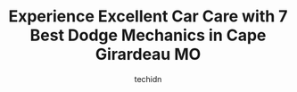 ---
layout: ampstory
image: https://images.unsplash.com/photo-1636325780255-4159d2801864?ixlib=rb-4.0.3&ixid=MnwxMjA3fDB8MHxwaG90by1wYWdlfHx8fGVufDB8fHx8&auto=format&fit=crop&w=640&h=853&q=80
author: techidn
featured: false
description: For top-quality automotive repairs and maintenance, visit the 7 best Dodge Mechanic in Cape Girardeau MO, USA. Their reputation for excellence and their dedication to customer satisfaction m
title: Experience Excellent Car Care with 7 Best Dodge Mechanics in Cape Girardeau MO
cover:
   title: Experience Excellent Car Care with 7 Best Dodge Mechanics in Cape Girardeau MO
   subtitle: Rickpate
   background: https://images.unsplash.com/photo-1636325780255-4159d2801864?ixlib=rb-4.0.3&ixid=MnwxMjA3fDB8MHxwaG90by1wYWdlfHx8fGVufDB8fHx8&auto=format&fit=crop&w=640&h=853&q=80

pages: 
 - layout: thirds
   top: <h1>#1 DOBBS TIRE AND AUTO CENTER</h1>
   bottom: "<p>Ive had a good amount of work done here on an old 2006 Lincoln Town Car. Quick friendly service, fair pricing, and have never had issues with their work quality. Great g</p>"
   background: https://www.knot35.com/toplist/wp-content/uploads/2023/06/best-dodge-mechanic-1-in-cape-girardeau-mo-1685835914.jpeg
   backgroundblur: true
 - layout: thirds
   top: <h1>#2 Goodyear Auto Service – Raben Tire</h1>
   bottom: "<p>2000 Independence St, Cape Girardeau, MO 63702, United States</p>"
   background: https://www.knot35.com/toplist/wp-content/uploads/2023/06/best-dodge-mechanic-2-in-cape-girardeau-mo-1685835915.jpeg
   cta:
      link: https://www.knot35.com/toplist/experience-excellent-car-care-with-7-best-dodge-mechanics-in-cape-girardeau-mo/
      text: Experience Excellent Car Care with 7 Best Dodge Mechanics in Cape Girardeau MO
 - layout: thirds
   top: <h1>#3 Campus Auto & Tire</h1>
   bottom: "<p>1404 Independence St, Cape Girardeau, MO 63703, United States</p>"
   background: https://www.knot35.com/toplist/wp-content/uploads/2023/06/best-dodge-mechanic-3-in-cape-girardeau-mo-1685835915.jpeg
   cta:
      link: https://www.knot35.com/toplist/experience-excellent-car-care-with-7-best-dodge-mechanics-in-cape-girardeau-mo/
      text: Experience Excellent Car Care with 7 Best Dodge Mechanics in Cape Girardeau MO
 - layout: thirds
   top: <h1>#4 Seyers Garage</h1>
   bottom: "<p>2334 Rusmar St, Cape Girardeau, MO 63703, United States</p>"
   background: https://images.unsplash.com/photo-1531169509526-f8f1fdaa4a67?ixlib=rb-4.0.3&ixid=MnwxMjA3fDB8MHxwaG90by1wYWdlfHx8fGVufDB8fHx8&auto=format&fit=crop&w=640&h=853&q=80
   cta:
      link: https://www.knot35.com/toplist/experience-excellent-car-care-with-7-best-dodge-mechanics-in-cape-girardeau-mo/
      text: Experience Excellent Car Care with 7 Best Dodge Mechanics in Cape Girardeau MO
 - layout: thirds
   top: <h1>#5 John Morlan Preowned Center</h1>
   bottom: "<p>411 Siemers Dr, Cape Girardeau, MO 63701, United States</p>"
   background: https://images.unsplash.com/photo-1462556791646-c201b8241a94?ixlib=rb-4.0.3&ixid=MnwxMjA3fDB8MHxwaG90by1wYWdlfHx8fGVufDB8fHx8&auto=format&fit=crop&w=640&h=853&q=80
   cta:
      link: https://www.knot35.com/toplist/experience-excellent-car-care-with-7-best-dodge-mechanics-in-cape-girardeau-mo/
      text: Experience Excellent Car Care with 7 Best Dodge Mechanics in Cape Girardeau MO
 - layout: thirds
   top: <h1>#6 CARSTAR Russoms Cape Girardeau</h1>
   bottom: "<p>450 Siemers Dr, Cape Girardeau, MO 63701, United States</p>"
   background: https://images.unsplash.com/photo-1546497974-b213c9efb599?ixlib=rb-4.0.3&ixid=MnwxMjA3fDB8MHxwaG90by1wYWdlfHx8fGVufDB8fHx8&auto=format&fit=crop&w=640&h=853&q=80
   cta:
      link: https://www.knot35.com/toplist/experience-excellent-car-care-with-7-best-dodge-mechanics-in-cape-girardeau-mo/
      text: Experience Excellent Car Care with 7 Best Dodge Mechanics in Cape Girardeau MO
 - layout: thirds
   top: <h1>#7 Sperlings Garage & Wrecker Service</h1>
   bottom: "<p>317 N Broadview St, Cape Girardeau, MO 63701, United States</p>"
   background: https://images.unsplash.com/photo-1522441815192-d9f04eb0615c?ixlib=rb-4.0.3&ixid=MnwxMjA3fDB8MHxwaG90by1wYWdlfHx8fGVufDB8fHx8&auto=format&fit=crop&w=640&h=853&q=80
   cta:
      link: https://www.knot35.com/toplist/experience-excellent-car-care-with-7-best-dodge-mechanics-in-cape-girardeau-mo/
      text: Experience Excellent Car Care with 7 Best Dodge Mechanics in Cape Girardeau MO
 - layout: thirds
   middle: Continue reading...
   background: https://images.unsplash.com/photo-1524169358666-79f22534bc6e?ixlib=rb-4.0.3&ixid=MnwxMjA3fDB8MHxwaG90by1wYWdlfHx8fGVufDB8fHx8&auto=format&fit=crop&w=640&h=853&q=80
   cta:
      link: https://www.knot35.com/toplist/experience-excellent-car-care-with-7-best-dodge-mechanics-in-cape-girardeau-mo/
      text: Experience Excellent Car Care with 7 Best Dodge Mechanics in Cape Girardeau MO
      
---